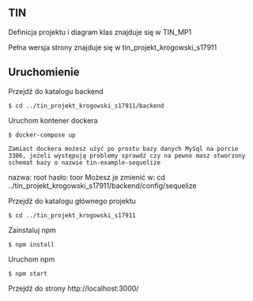 ## TIN

Definicja projektu i diagram klas znajduje się w TIN_MP1

Pełna wersja strony znajduje się w tin_projekt_krogowski_s17911

## Uruchomienie
Przejdź do katalogu backend 
```
$ cd ../tin_projekt_krogowski_s17911/backend
```
Uruchom kontener dockera
```
$ docker-compose up
```
	Zamiast dockera możesz użyć po prostu bazy danych MySql na porcie 3306, jeżeli występują problemy sprawdź czy na pewno masz stworzony schemat bazy o nazwie tin-example-sequelize
nazwa: root hasło: toor
	Możesz je zmienić w: 
cd ../tin_projekt_krogowski_s17911/backend/config/sequelize

Przejdź do katalogu głównego projektu
```
$ cd ../tin_projekt_krogowski_s17911
```
Zainstaluj npm
```
$ npm install
```
Uruchom npm
```
$ npm start
```

Przejdź do strony 
http://localhost:3000/


